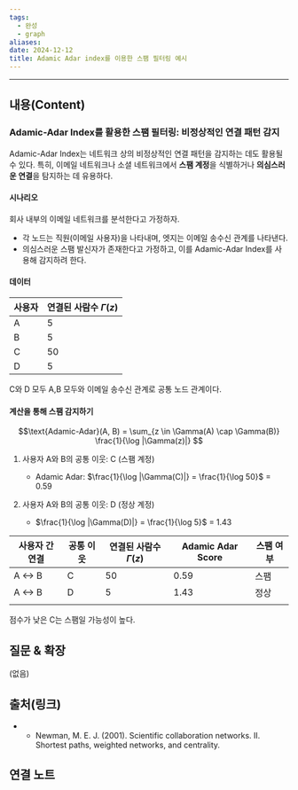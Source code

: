 ```yaml
---
tags:
  - 완성
  - graph
aliases: 
date: 2024-12-12
title: Adamic Adar index를 이용한 스팸 필터링 예시
---
```

---

## 내용(Content)

### Adamic-Adar Index를 활용한 스팸 필터링: 비정상적인 연결 패턴 감지

Adamic-Adar Index는 네트워크 상의 비정상적인 연결 패턴을 감지하는 데도 활용될 수 있다. 특히, 이메일 네트워크나 소셜 네트워크에서 **스팸 계정**을 식별하거나 **의심스러운 연결**을 탐지하는 데 유용하다.

#### 시나리오

회사 내부의 이메일 네트워크를 분석한다고 가정하자.

- 각 노드는 직원(이메일 사용자)을 나타내며, 엣지는 이메일 송수신 관계를 나타낸다.
- 의심스러운 스팸 발신자가 존재한다고 가정하고, 이를 Adamic-Adar Index를 사용해 감지하려 한다.

#### 데이터

| 사용자 | 연결된 사람수 $\Gamma(z)$ |
| --- | ------------------- |
| A   | 5                   |
| B   | 5                   |
| C   | 50                  |
| D   | 5                   |
C와 D 모두 A,B 모두와 이메일 송수신 관계로 공통 노드 관계이다.

#### 계산을 통해 스팸 감지하기
$$\text{Adamic-Adar}(A, B) = \sum_{z \in \Gamma(A) \cap \Gamma(B)} \frac{1}{\log |\Gamma(z)|}
$$

1. 사용자 A와 B의 공통 이웃: C (스팸 계정)
	- Adamic Adar: $\frac{1}{\log |\Gamma(C)|} = \frac{1}{\log 50}$ = 0.59

2. 사용자 A와 B의 공통 이웃: D (정상 계정)
	- $\frac{1}{\log |\Gamma(D)|} = \frac{1}{\log 5}$ = 1.43


| 사용자 간 연결 | 공통 이웃 | 연결된 사람수 $\Gamma(z)$ | Adamic Adar Score | 스팸 여부 |
| -------- | ----- | ------------------- | ----------------- | ----- |
| A <-> B  | C     | 50                  | 0.59              | 스팸    |
| A <-> B  | D     | 5                   | 1.43              | 정상    |
|          |       |                     |                   |       |

점수가 낮은 C는 스팸일 가능성이 높다.


## 질문 & 확장

(없음)

## 출처(링크)

- - Newman, M. E. J. (2001). Scientific collaboration networks. II. Shortest paths, weighted networks, and centrality.

## 연결 노트










